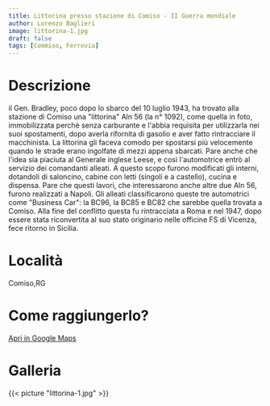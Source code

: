 ```yaml
---
title: Littorina presso stazione di Comiso - II Guerra mondiale
author: Lorenzo Baglieri
image: littorina-1.jpg
draft: false
tags: [Commiso, Ferrovia]
---
```


# Descrizione
il Gen. Bradley, poco dopo lo sbarco del 10 luglio 1943, ha trovato alla stazione di Comiso una "littorina" Aln 56 
(la n° 1092), come quella in foto, immobilizzata perchè senza carburante e l'abbia requisita per utilizzarla nei 
suoi spostamenti, dopo averla rifornita di gasolio e aver fatto rintracciare il macchinista. La littorina gli faceva 
comodo per spostarsi più velocemente quando le strade erano ingolfate di mezzi appena sbarcati. Pare anche che l'idea 
sia piaciuta al Generale inglese Leese, e così l'automotrice entrò al servizio dei comandanti alleati. A questo scopo 
furono modificati gli interni, dotandoli di saloncino, cabine con letti (singoli e a castello), cucina e dispensa. 
Pare che questi lavori, che interessarono anche altre due Aln 56, furono realizzati a Napoli. Gli alleati classificarono 
queste tre automotrici come "Business Car": la BC96, la BC85 e BC82 che sarebbe quella trovata a Comiso. Alla fine del 
conflitto questa fu rintracciata a Roma e nel 1947, dopo essere stata riconvertita al suo stato originario nelle officine 
FS di Vicenza, fece ritorno in Sicilia.


# Località
Comiso,RG

# Come raggiungerlo?
[Apri in Google Maps](https://goo.gl/maps/99Y6J7P8XcyXqnur7)

# Galleria

{{< picture "littorina-1.jpg" >}}